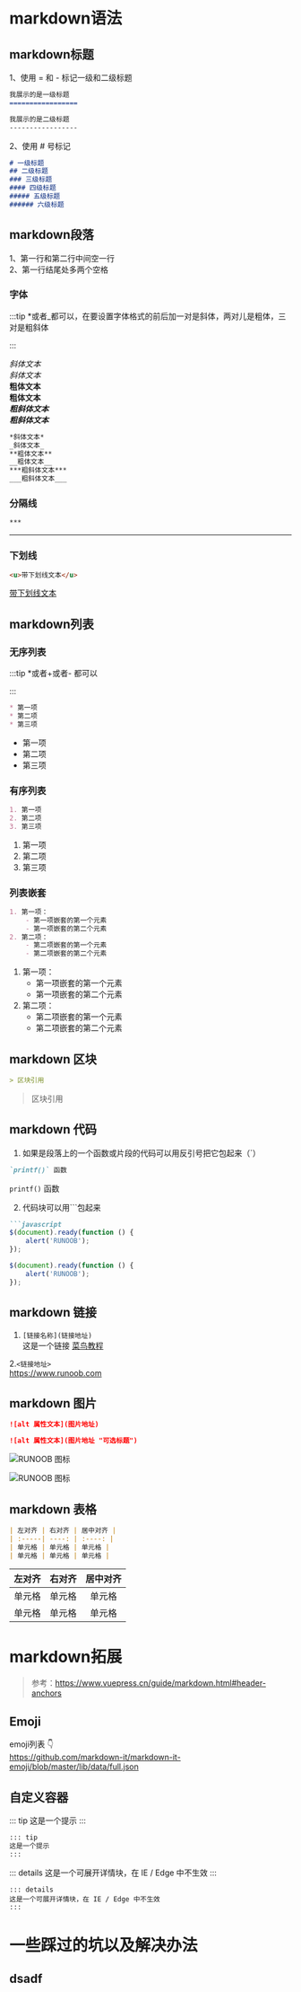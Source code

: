 # markdown语法

## markdown标题
1、使用 = 和 - 标记一级和二级标题
```md
我展示的是一级标题
=================

我展示的是二级标题
-----------------
```

2、使用 # 号标记

```md
# 一级标题
## 二级标题
### 三级标题
#### 四级标题
##### 五级标题
###### 六级标题
```

## markdown段落

1、第一行和第二行中间空一行  
2、第一行结尾处多两个空格

### 字体

:::tip *或者_都可以，在要设置字体格式的前后加一对是斜体，两对儿是粗体，三对是粗斜体  

:::

*斜体文本*  
_斜体文本_  
**粗体文本**  
__粗体文本__  
***粗斜体文本***  
___粗斜体文本___  

```md
*斜体文本*  
_斜体文本_  
**粗体文本**  
__粗体文本__  
***粗斜体文本***  
___粗斜体文本___  
```

### 分隔线

```md
***
```

***

### 下划线

```md
<u>带下划线文本</u>
```

<u>带下划线文本</u>


## markdown列表

### 无序列表

:::tip *或者+或者- 都可以  

:::

```md
* 第一项
* 第二项
* 第三项
```

* 第一项
* 第二项
* 第三项

### 有序列表

```md
1. 第一项
2. 第二项
3. 第三项
```

1. 第一项
2. 第二项
3. 第三项

### 列表嵌套

```md
1. 第一项：
    - 第一项嵌套的第一个元素
    - 第一项嵌套的第二个元素
2. 第二项：
    - 第二项嵌套的第一个元素
    - 第二项嵌套的第二个元素
```

1. 第一项：
    - 第一项嵌套的第一个元素
    - 第一项嵌套的第二个元素
2. 第二项：
    - 第二项嵌套的第一个元素
    - 第二项嵌套的第二个元素


## markdown 区块

```md
> 区块引用
```

> 区块引用

## markdown 代码

1. 如果是段落上的一个函数或片段的代码可以用反引号把它包起来（`）  
```md
`printf()` 函数
```

`printf()` 函数

2. 代码块可以用```包起来  

```md
```javascript
$(document).ready(function () {
    alert('RUNOOB');
});
```

```javascript
$(document).ready(function () {
    alert('RUNOOB');
});
```

## markdown 链接
1. `[链接名称](链接地址)  `  
这是一个链接 [菜鸟教程](https://www.runoob.com)  

2.`<链接地址>`  
<https://www.runoob.com>

## markdown 图片
```md
![alt 属性文本](图片地址)

![alt 属性文本](图片地址 "可选标题")
```

![RUNOOB 图标](http://static.runoob.com/images/runoob-logo.png)

![RUNOOB 图标](http://static.runoob.com/images/runoob-logo.png "RUNOOB")

## markdown 表格
```md
| 左对齐 | 右对齐 | 居中对齐 |
| :-----| ----: | :----: |
| 单元格 | 单元格 | 单元格 |
| 单元格 | 单元格 | 单元格 |
```

| 左对齐 | 右对齐 | 居中对齐 |
| :-----| ----: | :----: |
| 单元格 | 单元格 | 单元格 |
| 单元格 | 单元格 | 单元格 |

# markdown拓展
>参考：<https://www.vuepress.cn/guide/markdown.html#header-anchors>

## Emoji
emoji列表 :point_down:  
<https://github.com/markdown-it/markdown-it-emoji/blob/master/lib/data/full.json>

## 自定义容器
::: tip
这是一个提示
:::

```md
::: tip
这是一个提示
:::
```

::: details
这是一个可展开详情块，在 IE / Edge 中不生效
:::

```
::: details
这是一个可展开详情块，在 IE / Edge 中不生效
:::
```

# 一些踩过的坑以及解决办法

## dsadf